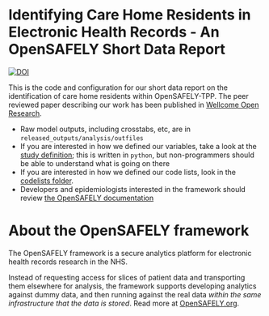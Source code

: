 # Identifying Care Home Residents in Electronic Health Records - An OpenSAFELY Short Data Report

[![DOI](https://zenodo.org/badge/DOI/10.5281/zenodo.4675682.svg)](https://doi.org/10.5281/zenodo.4675682)

This is the code and configuration for our short data report on the identification of care home residents within OpenSAFELY-TPP.
The peer reviewed paper describing our work has been published in [Wellcome Open Research](https://doi.org/10.12688/wellcomeopenres.16737.1).

* Raw model outputs, including crosstabs, etc, are in `released_outputs/analysis/outfiles`
* If you are interested in how we defined our variables, take a look at the [study definition](analysis/study_definition.py); this is written in `python`, but non-programmers should be able to understand what is going on there
* If you are interested in how we defined our code lists, look in the [codelists folder](./codelists/).
* Developers and epidemiologists interested in the framework should review [the OpenSAFELY documentation](https://docs.opensafely.org)

# About the OpenSAFELY framework

The OpenSAFELY framework is a secure analytics platform for
electronic health records research in the NHS.

Instead of requesting access for slices of patient data and
transporting them elsewhere for analysis, the framework supports
developing analytics against dummy data, and then running against the
real data *within the same infrastructure that the data is stored*.
Read more at [OpenSAFELY.org](https://opensafely.org).
